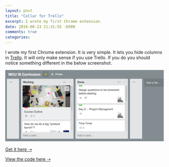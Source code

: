 ```yaml
---
layout: post
title: "Collar for Trello"
excerpt: I wrote my first Chrome extension.
date: 2016-08-23 21:31:55 -0500
comments: true
categories: 
---
```


I wrote my first Chrome extension. It is very simple. It lets you hide columns in [Trello](https://trello.com). It will only make sense if you use Trello. If you do you should notice something different in the below screenshot.

![](/assets/2016/08/collar.png)

[Get it here ⇢](https://chrome.google.com/webstore/detail/collar-for-trello/gihipdjddmpohdaojninllaghokfaend)

[View the code here ⇢](https://github.com/dealingwith/collar)

